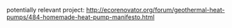 potentially relevant project: http://ecorenovator.org/forum/geothermal-heat-pumps/484-homemade-heat-pump-manifesto.html
